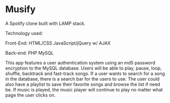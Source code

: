 # Musify
A Spotify clone built with LAMP stack. 

Technology used:

Front-End:
HTML/CSS
JavaScript/jQuery w/ AJAX

Back-end:
PHP
MySQL

This app features a user authentication system using an md5 password encryption to the MySQL database.
Users will be able to play, pause, loop, shuffle, backtrack and fast-track songs. If a user wants to search for a song
in the database, there is a search bar for the users to use. The user could also have a playlist to save their favorite songs
and browse the list if need be. If music is played, the music player will continue to play no matter what page the user clicks on.
